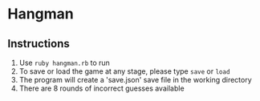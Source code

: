 # Hangman

## Instructions

1. Use `ruby hangman.rb` to run
2. To save or load the game at any stage, please type `save` or `load`
3. The program will create a 'save.json' save file in the working directory
4. There are 8 rounds of incorrect guesses available
